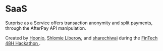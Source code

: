 # SaaS

Surprise as a Service offers transaction anonymity and split payments, through the AfterPay API manipulation.

Created by [Hoonio](https://github.com/hoonio), [Shlomie Liberow](https://github.com/shlomieliberow), and [sharechiwai](https://github.com/sharechiwai) during the [FinTech 48H Hackathon ](http://www.startupbootcamp.org/fintechathon.html).



